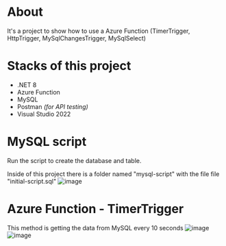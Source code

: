 # About
It's a project to show how to use a Azure Function (TimerTrigger, HttpTrigger, MySqlChangesTrigger, MySqlSelect)

# Stacks of this project
- .NET 8
- Azure Function
- MySQL
- Postman _(for API testing)_
- Visual Studio 2022

# MySQL script
Run the script to create the database and table. 

Inside of this project there is a folder named "mysql-script" with the file file "initial-script.sql"
![image](https://github.com/user-attachments/assets/db242f41-58eb-49aa-ac5c-4c66904b8b0a)

# Azure Function - TimerTrigger
This method is getting the data from MySQL every 10 seconds
![image](https://github.com/user-attachments/assets/fd0ced04-031b-4478-8fa6-dbdc995db878)
![image](https://github.com/user-attachments/assets/38c41208-2519-48ff-a810-80e5d896960a)



